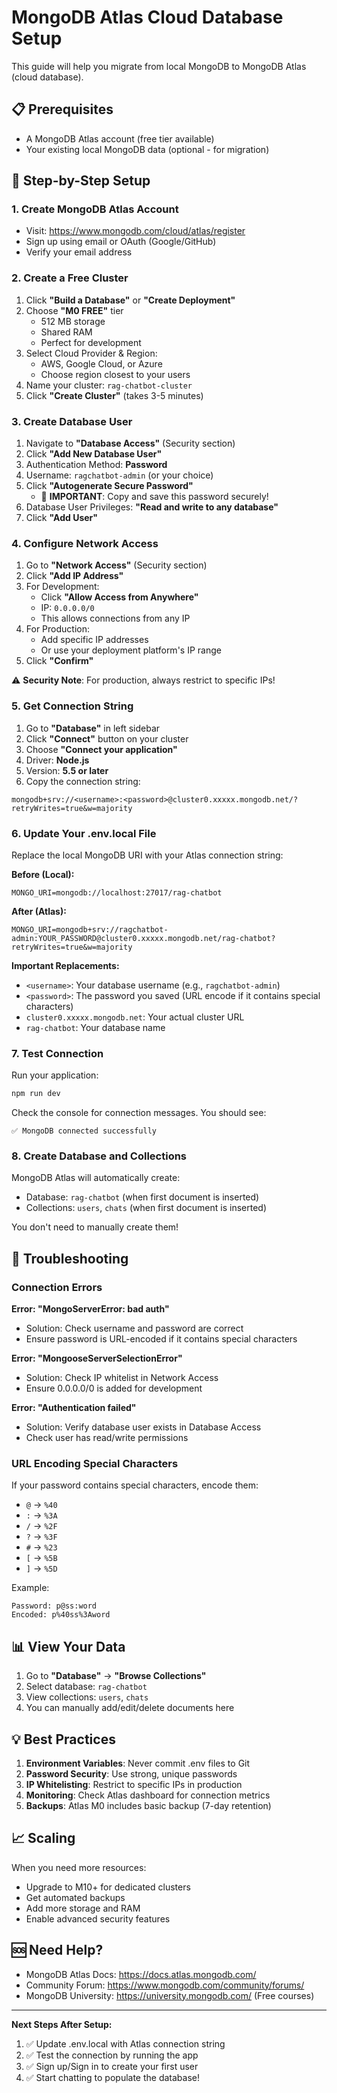 # MongoDB Atlas Cloud Database Setup

This guide will help you migrate from local MongoDB to MongoDB Atlas (cloud database).

## 📋 Prerequisites
- A MongoDB Atlas account (free tier available)
- Your existing local MongoDB data (optional - for migration)

## 🚀 Step-by-Step Setup

### 1. Create MongoDB Atlas Account
- Visit: https://www.mongodb.com/cloud/atlas/register
- Sign up using email or OAuth (Google/GitHub)
- Verify your email address

### 2. Create a Free Cluster
1. Click **"Build a Database"** or **"Create Deployment"**
2. Choose **"M0 FREE"** tier
   - 512 MB storage
   - Shared RAM
   - Perfect for development
3. Select Cloud Provider & Region:
   - AWS, Google Cloud, or Azure
   - Choose region closest to your users
4. Name your cluster: `rag-chatbot-cluster`
5. Click **"Create Cluster"** (takes 3-5 minutes)

### 3. Create Database User
1. Navigate to **"Database Access"** (Security section)
2. Click **"Add New Database User"**
3. Authentication Method: **Password**
4. Username: `ragchatbot-admin` (or your choice)
5. Click **"Autogenerate Secure Password"**
   - 📝 **IMPORTANT**: Copy and save this password securely!
6. Database User Privileges: **"Read and write to any database"**
7. Click **"Add User"**

### 4. Configure Network Access
1. Go to **"Network Access"** (Security section)
2. Click **"Add IP Address"**
3. For Development:
   - Click **"Allow Access from Anywhere"**
   - IP: `0.0.0.0/0`
   - This allows connections from any IP
4. For Production:
   - Add specific IP addresses
   - Or use your deployment platform's IP range
5. Click **"Confirm"**

⚠️ **Security Note**: For production, always restrict to specific IPs!

### 5. Get Connection String
1. Go to **"Database"** in left sidebar
2. Click **"Connect"** button on your cluster
3. Choose **"Connect your application"**
4. Driver: **Node.js**
5. Version: **5.5 or later**
6. Copy the connection string:

```
mongodb+srv://<username>:<password>@cluster0.xxxxx.mongodb.net/?retryWrites=true&w=majority
```

### 6. Update Your .env.local File

Replace the local MongoDB URI with your Atlas connection string:

**Before (Local):**
```env
MONGO_URI=mongodb://localhost:27017/rag-chatbot
```

**After (Atlas):**
```env
MONGO_URI=mongodb+srv://ragchatbot-admin:YOUR_PASSWORD@cluster0.xxxxx.mongodb.net/rag-chatbot?retryWrites=true&w=majority
```

**Important Replacements:**
- `<username>`: Your database username (e.g., `ragchatbot-admin`)
- `<password>`: The password you saved (URL encode if it contains special characters)
- `cluster0.xxxxx.mongodb.net`: Your actual cluster URL
- `rag-chatbot`: Your database name

### 7. Test Connection

Run your application:
```bash
npm run dev
```

Check the console for connection messages. You should see:
```
✅ MongoDB connected successfully
```

### 8. Create Database and Collections

MongoDB Atlas will automatically create:
- Database: `rag-chatbot` (when first document is inserted)
- Collections: `users`, `chats` (when first document is inserted)

You don't need to manually create them!

## 🔧 Troubleshooting

### Connection Errors

**Error: "MongoServerError: bad auth"**
- Solution: Check username and password are correct
- Ensure password is URL-encoded if it contains special characters

**Error: "MongooseServerSelectionError"**
- Solution: Check IP whitelist in Network Access
- Ensure 0.0.0.0/0 is added for development

**Error: "Authentication failed"**
- Solution: Verify database user exists in Database Access
- Check user has read/write permissions

### URL Encoding Special Characters

If your password contains special characters, encode them:
- `@` → `%40`
- `:` → `%3A`
- `/` → `%2F`
- `?` → `%3F`
- `#` → `%23`
- `[` → `%5B`
- `]` → `%5D`

Example:
```
Password: p@ss:word
Encoded: p%40ss%3Aword
```

## 📊 View Your Data

1. Go to **"Database"** → **"Browse Collections"**
2. Select database: `rag-chatbot`
3. View collections: `users`, `chats`
4. You can manually add/edit/delete documents here

## 💡 Best Practices

1. **Environment Variables**: Never commit .env files to Git
2. **Password Security**: Use strong, unique passwords
3. **IP Whitelisting**: Restrict to specific IPs in production
4. **Monitoring**: Check Atlas dashboard for connection metrics
5. **Backups**: Atlas M0 includes basic backup (7-day retention)

## 📈 Scaling

When you need more resources:
- Upgrade to M10+ for dedicated clusters
- Get automated backups
- Add more storage and RAM
- Enable advanced security features

## 🆘 Need Help?

- MongoDB Atlas Docs: https://docs.atlas.mongodb.com/
- Community Forum: https://www.mongodb.com/community/forums/
- MongoDB University: https://university.mongodb.com/ (Free courses)

---

**Next Steps After Setup:**
1. ✅ Update .env.local with Atlas connection string
2. ✅ Test the connection by running the app
3. ✅ Sign up/Sign in to create your first user
4. ✅ Start chatting to populate the database!
